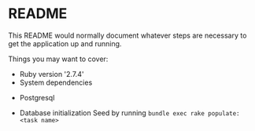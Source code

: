 # README

This README would normally document whatever steps are necessary to get the
application up and running.

Things you may want to cover:

* Ruby version
'2.7.4'
* System dependencies
- Postgresql
* Database initialization
Seed by running `bundle exec rake populate:<task name>` 
